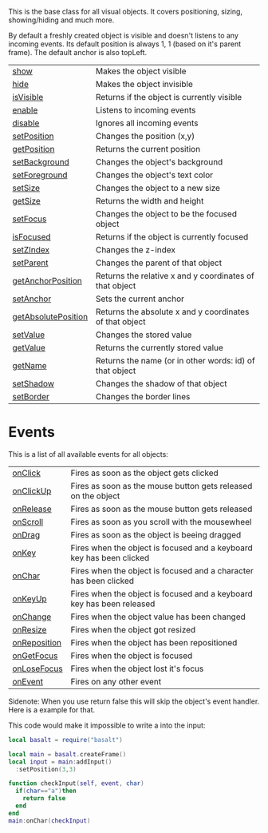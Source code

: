 This is the base class for all visual objects. It covers positioning, sizing, showing/hiding and much more.

By default a freshly created object is visible and doesn't listens to any incoming events.
Its default position is always 1, 1 (based on it's parent frame). The default anchor is also topLeft.

|   |   |
|---|---|
|[show](objects/Object/show.md)|Makes the object visible
|[hide](objects/Object/hide.md)|Makes the object invisible
|[isVisible](objects/Object/isVisible.md)|Returns if the object is currently visible
|[enable](objects/Object/enable.md)|Listens to incoming events
|[disable](objects/Object/disable.md)|Ignores all incoming events
|[setPosition](objects/Object/setPosition.md)|Changes the position (x,y)
|[getPosition](objects/Object/getPosition.md)|Returns the current position
|[setBackground](objects/Object/setBackground.md)|Changes the object's background
|[setForeground](objects/Object/setForeground.md)|Changes the object's text color
|[setSize](objects/Object/setSize.md)|Changes the object to a new size
|[getSize](objects/Object/getSize.md)|Returns the width and height
|[setFocus](objects/Object/setFocus.md)|Changes the object to be the focused object
|[isFocused](objects/Object/isFocused.md)|Returns if the object is currently focused
|[setZIndex](objects/Object/setZIndex.md)|Changes the z-index
|[setParent](objects/Object/setParent.md)|Changes the parent of that object
|[getAnchorPosition](objects/Object/getAnchorPosition.md)|Returns the relative x and y coordinates of that object
|[setAnchor](objects/Object/setAnchor.md)|Sets the current anchor
|[getAbsolutePosition](objects/Object/getAbsolutePosition.md)|Returns the absolute x and y coordinates of that object
|[setValue](objects/Object/setValue.md)|Changes the stored value
|[getValue](objects/Object/getValue.md)|Returns the currently stored value
|[getName](objects/Object/getName.md)|Returns the name (or in other words: id) of that object
|[setShadow](objects/Object/setShadow.md)|Changes the shadow of that object
|[setBorder](objects/Object/setBorder.md)|Changes the border lines

# Events

This is a list of all available events for all objects:

|   |   |
|---|---|
|[onClick](objects/Object/onClick.md)|Fires as soon as the object gets clicked
|[onClickUp](objects/Object/onClickUp.md)|Fires as soon as the mouse button gets released on the object
|[onRelease](objects/Object/onRelease.md)|Fires as soon as the mouse button gets released
|[onScroll](objects/Object/onScroll.md)|Fires as soon as you scroll with the mousewheel
|[onDrag](objects/Object/onDrag.md)|Fires as soon as the object is beeing dragged
|[onKey](objects/Object/onKey.md)|Fires when the object is focused and a keyboard key has been clicked
|[onChar](objects/Object/onChar.md)|Fires when the object is focused and a character has been clicked
|[onKeyUp](objects/Object/onKeyUp.md)|Fires when the object is focused and a keyboard key has been released
|[onChange](objects/Object/onChange.md)|Fires when the object value has been changed
|[onResize](objects/Object/onResize.md)|Fires when the object got resized
|[onReposition](objects/Object/onReposition.md)|Fires when the object has been repositioned
|[onGetFocus](objects/Object/onGetFocus.md)|Fires when the object is focused
|[onLoseFocus](objects/Object/onLoseFocus.md)|Fires when the object lost it's focus
|[onEvent](objects/Object/onEvent.md)|Fires on any other event

Sidenote: When you use return false this will skip the object's event handler. Here is a example for that.

This code would make it impossible to write a into the input:

```lua
local basalt = require("basalt")

local main = basalt.createFrame()
local input = main:addInput()
  :setPosition(3,3)

function checkInput(self, event, char)
  if(char=="a")then
    return false
  end
end
main:onChar(checkInput)
```

